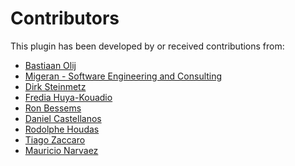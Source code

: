 Contributors
============

This plugin has been developed by or received contributions from:
- [Bastiaan Olij](https://github.com/BastiaanOlij)
- [Migeran - Software Engineering and Consulting](https://migeran.com)
- [Dirk Steinmetz](https://github.com/rsjtdrjgfuzkfg)
- [Fredia Huya-Kouadio](https://github.com/m4gr3d)
- [Ron Bessems](https://github.com/rbessems)
- [Daniel Castellanos](https://github.com/decacis)
- [Rodolphe Houdas](https://github.com/rodolpheh)
- [Tiago Zaccaro](https://github.com/tiagozaccaro)
- [Mauricio Narvaez](https://github.com/maunvz)
